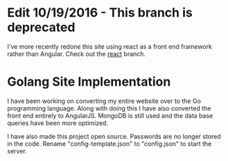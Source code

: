 # Edit 10/19/2016 - This branch is deprecated

I've more recently redone this site using react as a front end framework rather than Angular. Check out the [react](https://github.com/mgerb/mywebsite/tree/react) branch.

# Golang Site Implementation

I have been working on converting my entire website over to the Go programming language. Along with doing this I have also converted the front end entirely to AngularJS. MongoDB is still used and the data base queries have been more optimized.

I have also made this project open source. Passwords are no longer stored in the code. Rename "config-template.json" to "config.json" to start the server.
